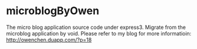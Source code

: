 microblogByOwen
===============

The micro blog application source code under express3.
Migrate from the microblog application by void.
Please refer to my blog for more informatioin:<br>
http://owenchen.duapp.com/?p=18


